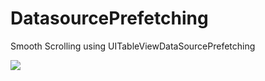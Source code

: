 # DatasourcePrefetching
Smooth Scrolling using UITableViewDataSourcePrefetching  <br />

![](datasource_prefetching.gif)
